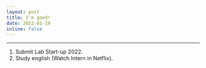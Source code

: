 ```yaml
---
layout: post
title: I'm good!
date: 2022-01-19
inline: false
---
```


***

1. Submit Lab Start-up 2022.
2. Study english (Watch Intern in Netflix).